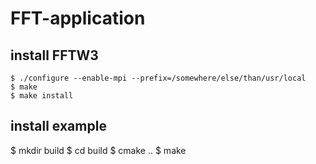 # FFT-application
## install FFTW3
```
$ ./configure --enable-mpi --prefix=/somewhere/else/than/usr/local
$ make
$ make install
```

## install example
$ mkdir build
$ cd build
$ cmake ..
$ make
